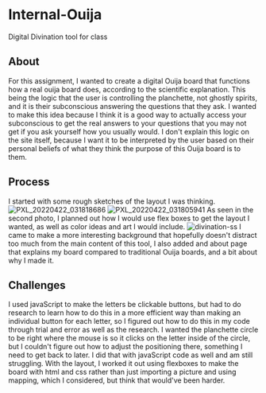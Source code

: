 # Internal-Ouija
Digital Divination tool for class

## About
For this assignment, I wanted to create a digital Ouija board that functions how a real ouija board does, according to the scientific explanation. This being the logic that the user is controlling the planchette, not ghostly spirits, and it is their subconscious answering the questions that they ask. I wanted to make this idea because I think it is a good way to actually access your subconscious to get the real answers to your questions that you may not get if you ask yourself how you usually would. I don't explain this logic on the site itself, because I want it to be interpreted by the user based on their personal beliefs of what they think the purpose of this Ouija board is to them.

## Process
I started with some rough sketches of the layout I was thinking.
![PXL_20220422_031818686](https://user-images.githubusercontent.com/90733817/164592978-f4ac80ae-4990-4472-96bd-fc94f5609a5a.jpg)
![PXL_20220422_031805941](https://user-images.githubusercontent.com/90733817/164593003-957ee91c-8f2c-4b13-a4b7-03b73ef5ff2f.jpg)
As seen in the second photo, I planned out how I would use flex boxes to get the layout I wanted, as well as color ideas and art I would include.
![divination-ss](https://user-images.githubusercontent.com/90733817/167240498-f37c0e84-4efc-4bc9-9398-bfd94b4c24bc.jpg)
I came to make a more interesting background that hopefully doesn't distract too much from the main content of this tool, I also added and about page that explains my board compared to traditional Ouija boards, and a bit about why I made it.


## Challenges
I used javaScript to make the letters be clickable buttons, but had to do research to learn how to do this in a more efficient way than making an individual button for each letter, so I figured out how to do this in my code through trial and error as well as the research. I wanted the planchette circle to be right where the mouse is so it clicks on the letter inside of the circle, but I couldn't figure out how to adjust the positioning there, something I need to get back to later. I did that with javaScript code as well and am still struggling. With the layout, I worked it out using flexboxes to make the board with html and css rather than just importing a picture and using mapping, which I considered, but think that would've been harder.
